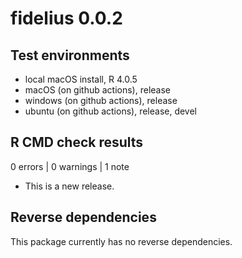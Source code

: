 # fidelius 0.0.2

## Test environments

* local macOS install, R 4.0.5
* macOS (on github actions), release
* windows (on github actions), release
* ubuntu (on github actions), release, devel

## R CMD check results

0 errors | 0 warnings | 1 note

* This is a new release.

## Reverse dependencies

This package currently has no reverse dependencies.

